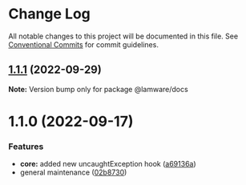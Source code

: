 # Change Log

All notable changes to this project will be documented in this file.
See [Conventional Commits](https://conventionalcommits.org) for commit guidelines.

## [1.1.1](https://github.com/oyed/lamware/compare/@lamware/docs@1.1.0...@lamware/docs@1.1.1) (2022-09-29)

**Note:** Version bump only for package @lamware/docs





# 1.1.0 (2022-09-17)


### Features

* **core:** added new uncaughtException hook ([a69136a](https://github.com/oyed/lamware/commit/a69136a71db20fbb391e8f5c62d0a5e853ebb2af))
* general maintenance ([02b8730](https://github.com/oyed/lamware/commit/02b8730fc776181b6be8c8950e17a186380d975e))
